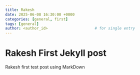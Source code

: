 ```yaml
---
title: Rakesh
date: 2025-06-08 16:30:00 +0000 
categories: [general, first]
tags: [general]
author: <author_id>                     # for single entry
---
```


# Rakesh First Jekyll post

Rakesh first test post using MarkDown
